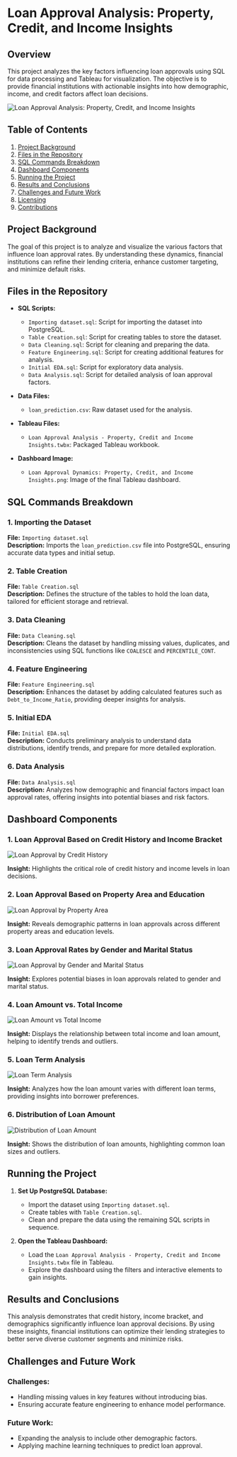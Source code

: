 # Loan Approval Analysis: Property, Credit, and Income Insights

## Overview
This project analyzes the key factors influencing loan approvals using SQL for data processing and Tableau for visualization. The objective is to provide financial institutions with actionable insights into how demographic, income, and credit factors affect loan decisions.

![Loan Approval Analysis: Property, Credit, and Income Insights](./Loan-Approval-Analysis.png)

## Table of Contents
1. [Project Background](#project-background)
2. [Files in the Repository](#files-in-the-repository)
3. [SQL Commands Breakdown](#sql-commands-breakdown)
4. [Dashboard Components](#dashboard-components)
5. [Running the Project](#running-the-project)
6. [Results and Conclusions](#results-and-conclusions)
7. [Challenges and Future Work](#challenges-and-future-work)
8. [Licensing](#licensing)
9. [Contributions](#contributions)

## Project Background
The goal of this project is to analyze and visualize the various factors that influence loan approval rates. By understanding these dynamics, financial institutions can refine their lending criteria, enhance customer targeting, and minimize default risks.

## Files in the Repository
- **SQL Scripts:**
  - `Importing dataset.sql`: Script for importing the dataset into PostgreSQL.
  - `Table Creation.sql`: Script for creating tables to store the dataset.
  - `Data Cleaning.sql`: Script for cleaning and preparing the data.
  - `Feature Engineering.sql`: Script for creating additional features for analysis.
  - `Initial EDA.sql`: Script for exploratory data analysis.
  - `Data Analysis.sql`: Script for detailed analysis of loan approval factors.

- **Data Files:**
  - `loan_prediction.csv`: Raw dataset used for the analysis.

- **Tableau Files:**
  - `Loan Approval Analysis - Property, Credit and Income Insights.twbx`: Packaged Tableau workbook.

- **Dashboard Image:**
  - `Loan Approval Dynamics: Property, Credit, and Income Insights.png`: Image of the final Tableau dashboard.

## SQL Commands Breakdown

### 1. Importing the Dataset
**File:** `Importing dataset.sql`  
**Description:** Imports the `loan_prediction.csv` file into PostgreSQL, ensuring accurate data types and initial setup.

### 2. Table Creation
**File:** `Table Creation.sql`  
**Description:** Defines the structure of the tables to hold the loan data, tailored for efficient storage and retrieval.

### 3. Data Cleaning
**File:** `Data Cleaning.sql`  
**Description:** Cleans the dataset by handling missing values, duplicates, and inconsistencies using SQL functions like `COALESCE` and `PERCENTILE_CONT`.

### 4. Feature Engineering
**File:** `Feature Engineering.sql`  
**Description:** Enhances the dataset by adding calculated features such as `Debt_to_Income_Ratio`, providing deeper insights for analysis.

### 5. Initial EDA
**File:** `Initial EDA.sql`  
**Description:** Conducts preliminary analysis to understand data distributions, identify trends, and prepare for more detailed exploration.

### 6. Data Analysis
**File:** `Data Analysis.sql`  
**Description:** Analyzes how demographic and financial factors impact loan approval rates, offering insights into potential biases and risk factors.

## Dashboard Components

### 1. Loan Approval Based on Credit History and Income Bracket
![Loan Approval by Credit History](./Loan-Approval-based-on-Credit-History-and-Income-Bracket.png)

**Insight:** Highlights the critical role of credit history and income levels in loan decisions.

### 2. Loan Approval Based on Property Area and Education
![Loan Approval by Property Area](./Loan-Approval-based-on-Property-Area-and-Education.png)

**Insight:** Reveals demographic patterns in loan approvals across different property areas and education levels.

### 3. Loan Approval Rates by Gender and Marital Status
![Loan Approval by Gender and Marital Status](./Loan-Approval-Rated-by-Gender-and-Married.png)

**Insight:** Explores potential biases in loan approvals related to gender and marital status.

### 4. Loan Amount vs. Total Income
![Loan Amount vs Total Income](./Loan-Amount-vs-Total-Income-based-on-LoanID.png)

**Insight:** Displays the relationship between total income and loan amount, helping to identify trends and outliers.

### 5. Loan Term Analysis
![Loan Term Analysis](./Loan-Term-Analysis.png)

**Insight:** Analyzes how the loan amount varies with different loan terms, providing insights into borrower preferences.

### 6. Distribution of Loan Amount
![Distribution of Loan Amount](./Distribution-of-Loan-Amount.png)

**Insight:** Shows the distribution of loan amounts, highlighting common loan sizes and outliers.

## Running the Project
1. **Set Up PostgreSQL Database:**
   - Import the dataset using `Importing dataset.sql`.
   - Create tables with `Table Creation.sql`.
   - Clean and prepare the data using the remaining SQL scripts in sequence.

2. **Open the Tableau Dashboard:**
   - Load the `Loan Approval Analysis - Property, Credit and Income Insights.twbx` file in Tableau.
   - Explore the dashboard using the filters and interactive elements to gain insights.

## Results and Conclusions
This analysis demonstrates that credit history, income bracket, and demographics significantly influence loan approval decisions. By using these insights, financial institutions can optimize their lending strategies to better serve diverse customer segments and minimize risks.

## Challenges and Future Work
### Challenges:
- Handling missing values in key features without introducing bias.
- Ensuring accurate feature engineering to enhance model performance.

### Future Work:
- Expanding the analysis to include other demographic factors.
- Applying machine learning techniques to predict loan approval.
